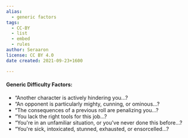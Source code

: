 ```yaml
---
alias:
  - generic factors
tags:
  - CC-BY
  - list
  - embed
  - rules
author: Seraaron
license: CC BY 4.0
date created: 2021-09-23+1600

---
```


#### Generic Difficulty Factors:

- “Another character is actively hindering you...?
- “An opponent is particularly mighty, cunning, or ominous...?
- “The consequences of a previous roll are penalizing you...?
- “You lack the right tools for this job...?
- “You're in an unfamiliar situation, or you've never done this before...?
- “You're sick, intoxicated, stunned, exhausted, or ensorcelled...?
